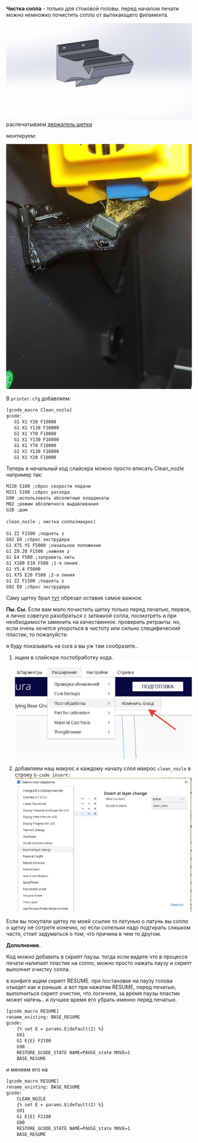 **Чистка сопла** - только для стоковой головы.
перед началом печати можно немножко почистить сопло от вытекающего филамента.

![shetka_3d](shetka_3d.jpg)
распечатываем 
[держатель щетки](shetka_3d.STL)

монтируем:

![монтаж](assembl.jpg)



В ```printer.cfg``` добавляем:


 ```gcode
 [gcode_macro Clean_nozle]
gcode:
    G1 X1 Y20 F10000 
    G1 X1 Y130 F10000
    G1 X1 Y70 F10000
    G1 X1 Y130 F10000
    G1 X1 Y70 F10000
    G1 X1 Y130 F10000
    G1 X1 Y20 F10000
 ```
 
 
Теперь в начальный код слайсера можно просто вписать Clean_nozle  например так:
```
M220 S100 ;сброс скорости подачи
M221 S100 ;сброс расхода
G90 ;использовать абсолютные координаты
M82 ;режим абсолютного выдавливания
G28 ;дом

clean_nozle ; чистка сопла(макрос)

G1 Z2 F1500 ;поднять z
G92 E0 ;сброс экструдера
G1 X75 Y5 F5000 ;начальное положение
G1 Z0.28 F1500 ;нижняя z
G1 E4 F500 ;заправить нить
G1 X180 E10 F500 ;1-я линия
G1 Y5.4 F5000
G1 X75 E20 F500 ;2-я линия
G1 Z2 F1500 ;поднять z
G92 E0 ;сброс экструдера
```
  
Саму щетку брал [тут](http://alii.pub/6hz9dc) обрезал оставив самое важное. 


**Пы. Сы.**  Если вам мало почистить щетку только перед печатью, первое, я лично советую разобраться с затяжкой сопла, посмотреть и при необходимости заменить на качественное. проверить ретракты. но, если очень хочется упороться в чистоту или сильно специфический пластик, то пожалуйста: 

я буду показывать на cura а вы уж там сообразите..
1. ищем в слайсере постобработку кода.
   ![](menu.jpg)

2. добавляем наш макрос к каждому началу слоя макрос `clean_nozle` в строку `G-code insert:`
   ![](script.jpg)

Если вы покупали щетку по моей ссылке то латунью о латунь вы сопло о щетку не сотрете конечно, но если сопельки надо подтирать слишком часто, стоит задуматься о том, что причина в чем то другом.

**Дополнение.**

 Код можно добавить в скрипт паузы. тогда если видите что в процессе печати налипает пластик на сопло, можно просто нажать паузу и скрипт выполнит очистку сопла.

 в конфиге ищем скрипт RESUME. при постановке на паузу голова отьедет как и раньше. а вот при нажатии RESUME, перед печатью, выполниться скрипт очистки, что логичнее, за время паузы пластик может натечь.. и лучшее время его убрать именно перед печатью.  



```gcode
[gcode_macro RESUME]
rename_existing: BASE_RESUME
gcode:
    {% set E = params.E|default(2) %}
    G91
    G1 E{E} F2100
    G90
    RESTORE_GCODE_STATE NAME=PAUSE_state MOVE=1
    BASE_RESUME
```

и меняем его на 
```gcode
[gcode_macro RESUME]
rename_existing: BASE_RESUME
gcode:
    CLEAN_NOZLE
    {% set E = params.E|default(2) %}
    G91
    G1 E{E} F2100
    G90
    RESTORE_GCODE_STATE NAME=PAUSE_state MOVE=1
    BASE_RESUME
```